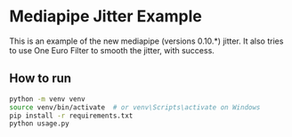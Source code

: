 # Mediapipe Jitter Example
This is an example of the new mediapipe (versions 0.10.*) jitter.
It also tries to use One Euro Filter to smooth the jitter, with success.

## How to run
```bash
python -m venv venv
source venv/bin/activate  # or venv\Scripts\activate on Windows
pip install -r requirements.txt
python usage.py
```